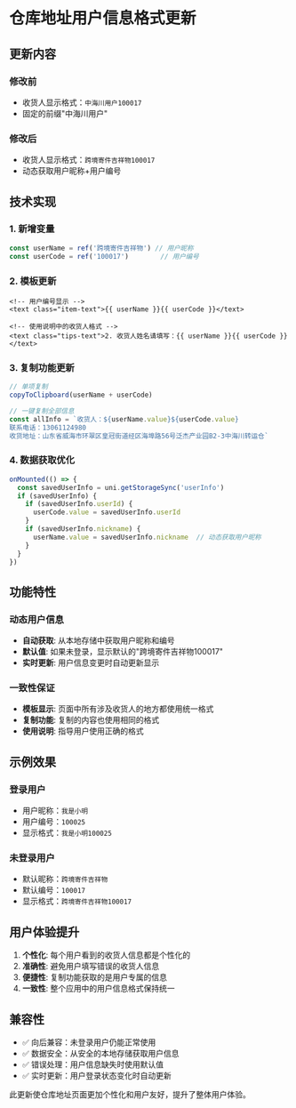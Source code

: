 # 仓库地址用户信息格式更新

## 更新内容

### 修改前
- 收货人显示格式：`中海川用户100017`
- 固定的前缀"中海川用户"

### 修改后  
- 收货人显示格式：`跨境寄件吉祥物100017`
- 动态获取用户昵称+用户编号

## 技术实现

### 1. 新增变量
```javascript
const userName = ref('跨境寄件吉祥物') // 用户昵称
const userCode = ref('100017')        // 用户编号
```

### 2. 模板更新
```vue
<!-- 用户编号显示 -->
<text class="item-text">{{ userName }}{{ userCode }}</text>

<!-- 使用说明中的收货人格式 -->
<text class="tips-text">2. 收货人姓名请填写：{{ userName }}{{ userCode }}</text>
```

### 3. 复制功能更新
```javascript
// 单项复制
copyToClipboard(userName + userCode)

// 一键复制全部信息
const allInfo = `收货人：${userName.value}${userCode.value}
联系电话：13061124980
收货地址：山东省威海市环翠区皇冠街道经区海埠路56号泛杰产业园B2-3中海川转运仓`
```

### 4. 数据获取优化
```javascript
onMounted(() => {
  const savedUserInfo = uni.getStorageSync('userInfo')
  if (savedUserInfo) {
    if (savedUserInfo.userId) {
      userCode.value = savedUserInfo.userId
    }
    if (savedUserInfo.nickname) {
      userName.value = savedUserInfo.nickname  // 动态获取用户昵称
    }
  }
})
```

## 功能特性

### 动态用户信息
- **自动获取**: 从本地存储中获取用户昵称和编号
- **默认值**: 如果未登录，显示默认的"跨境寄件吉祥物100017"
- **实时更新**: 用户信息变更时自动更新显示

### 一致性保证
- **模板显示**: 页面中所有涉及收货人的地方都使用统一格式
- **复制功能**: 复制的内容也使用相同的格式
- **使用说明**: 指导用户使用正确的格式

## 示例效果

### 登录用户
- 用户昵称：`我是小明`
- 用户编号：`100025`
- 显示格式：`我是小明100025`

### 未登录用户
- 默认昵称：`跨境寄件吉祥物`
- 默认编号：`100017`
- 显示格式：`跨境寄件吉祥物100017`

## 用户体验提升

1. **个性化**: 每个用户看到的收货人信息都是个性化的
2. **准确性**: 避免用户填写错误的收货人信息
3. **便捷性**: 复制功能获取的是用户专属的信息
4. **一致性**: 整个应用中的用户信息格式保持统一

## 兼容性

- ✅ 向后兼容：未登录用户仍能正常使用
- ✅ 数据安全：从安全的本地存储获取用户信息
- ✅ 错误处理：用户信息缺失时使用默认值
- ✅ 实时更新：用户登录状态变化时自动更新

此更新使仓库地址页面更加个性化和用户友好，提升了整体用户体验。

